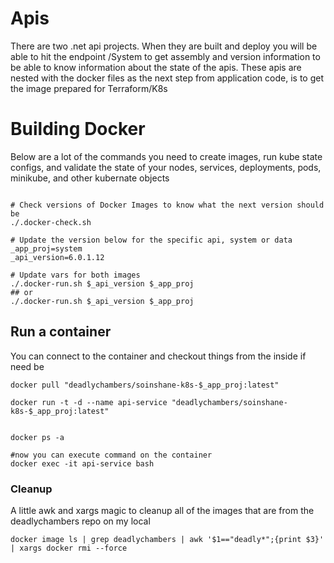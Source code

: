 # Apis
There are two .net api projects. When they are built and deploy you will be able to hit the endpoint /System to get assembly and version information to be able to know information about the state of the apis. These apis are nested with the docker files as
the next step from application code, is to get the image prepared for Terraform/K8s



# Building Docker
Below are a lot of the commands you need to create images, run kube state configs, and validate the state of your nodes, services, deployments, pods, minikube, and other kubernate objects
```

# Check versions of Docker Images to know what the next version should be
./.docker-check.sh

# Update the version below for the specific api, system or data
_app_proj=system
_api_version=6.0.1.12

# Update vars for both images
./.docker-run.sh $_api_version $_app_proj
## or
./.docker-run.sh $_api_version $_app_proj
```

## Run a container
You can connect to the container and checkout things from the inside if need be

```
docker pull "deadlychambers/soinshane-k8s-$_app_proj:latest"

docker run -t -d --name api-service "deadlychambers/soinshane-k8s-$_app_proj:latest"


docker ps -a

#now you can execute command on the container
docker exec -it api-service bash
```

### Cleanup
A little awk and xargs magic to cleanup all of the images that are from the deadlychambers repo on my local
```
docker image ls | grep deadlychambers | awk '$1=="deadly*";{print $3}' | xargs docker rmi --force
```